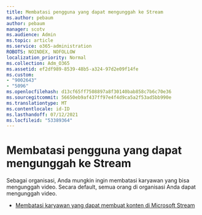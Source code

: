 ```yaml
---
title: Membatasi pengguna yang dapat mengunggah ke Stream
ms.author: pebaum
author: pebaum
manager: scotv
ms.audience: Admin
ms.topic: article
ms.service: o365-administration
ROBOTS: NOINDEX, NOFOLLOW
localization_priority: Normal
ms.collection: Adm_O365
ms.assetid: ef2df989-8539-48b5-a324-97d2e09f14fe
ms.custom:
- "9002643"
- "5096"
ms.openlocfilehash: d13cf65ff7508897a8f30140bab858c7b6c70e36
ms.sourcegitcommit: 56650eb9af437ff97e4f4d9ca5a2f53ad5bb990e
ms.translationtype: MT
ms.contentlocale: id-ID
ms.lasthandoff: 07/12/2021
ms.locfileid: "53389364"
---
```

# <a name="restrict-users-who-can-upload-to-stream"></a>Membatasi pengguna yang dapat mengunggah ke Stream

Sebagai organisasi, Anda mungkin ingin membatasi karyawan yang bisa mengunggah video. Secara default, semua orang di organisasi Anda dapat mengunggah video.

- [Membatasi karyawan yang dapat membuat konten di Microsoft Stream](/stream/restrict-uploaders)
